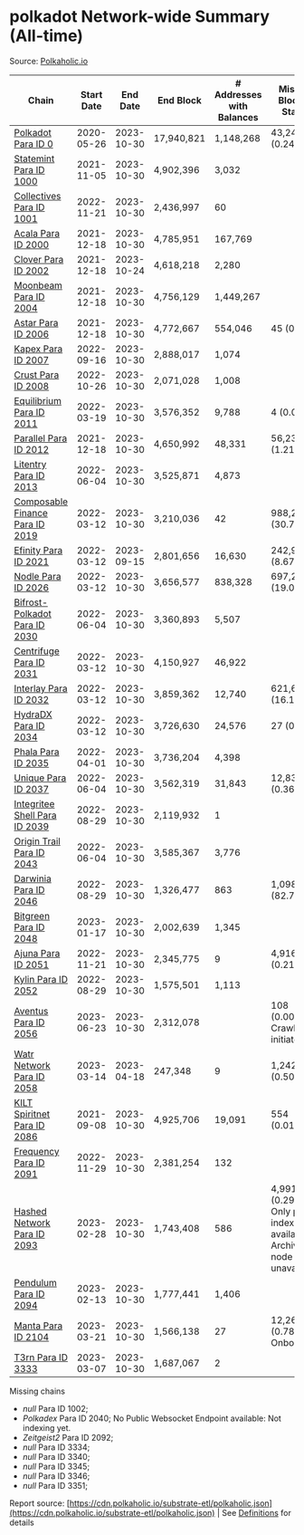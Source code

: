 # polkadot Network-wide Summary (All-time)

Source: [Polkaholic.io](https://polkaholic.io)


| Chain            | Start Date | End Date | End Block | # Addresses with Balances | Missing Blocks / Status |
| ---------------- | ---------- | ---------| --------- | ------------------------- | ----------------------- |
| [Polkadot Para ID 0](/polkadot/0-polkadot) | 2020-05-26 | 2023-10-30 | 17,940,821 |  1,148,268 | 43,243 (0.24%)  |
| [Statemint Para ID 1000](/polkadot/1000-statemint) | 2021-11-05 | 2023-10-30 | 4,902,396 |  3,032 |    |
| [Collectives Para ID 1001](/polkadot/1001-collectives) | 2022-11-21 | 2023-10-30 | 2,436,997 |  60 |    |
| [Acala Para ID 2000](/polkadot/2000-acala) | 2021-12-18 | 2023-10-30 | 4,785,951 |  167,769 |    |
| [Clover Para ID 2002](/polkadot/2002-clover) | 2021-12-18 | 2023-10-24 | 4,618,218 |  2,280 |    |
| [Moonbeam Para ID 2004](/polkadot/2004-moonbeam) | 2021-12-18 | 2023-10-30 | 4,756,129 |  1,449,267 |    |
| [Astar Para ID 2006](/polkadot/2006-astar) | 2021-12-18 | 2023-10-30 | 4,772,667 |  554,046 | 45 (0.00%)  |
| [Kapex Para ID 2007](/polkadot/2007-kapex) | 2022-09-16 | 2023-10-30 | 2,888,017 |  1,074 |    |
| [Crust Para ID 2008](/polkadot/2008-crust) | 2022-10-26 | 2023-10-30 | 2,071,028 |  1,008 |    |
| [Equilibrium Para ID 2011](/polkadot/2011-equilibrium) | 2022-03-19 | 2023-10-30 | 3,576,352 |  9,788 | 4 (0.00%)  |
| [Parallel Para ID 2012](/polkadot/2012-parallel) | 2021-12-18 | 2023-10-30 | 4,650,992 |  48,331 | 56,237 (1.21%)  |
| [Litentry Para ID 2013](/polkadot/2013-litentry) | 2022-06-04 | 2023-10-30 | 3,525,871 |  4,873 |    |
| [Composable Finance Para ID 2019](/polkadot/2019-composable) | 2022-03-12 | 2023-10-30 | 3,210,036 |  42 | 988,228 (30.79%)  |
| [Efinity Para ID 2021](/polkadot/2021-efinity) | 2022-03-12 | 2023-09-15 | 2,801,656 |  16,630 | 242,949 (8.67%)  |
| [Nodle Para ID 2026](/polkadot/2026-nodle) | 2022-03-12 | 2023-10-30 | 3,656,577 |  838,328 | 697,249 (19.07%)  |
| [Bifrost-Polkadot Para ID 2030](/polkadot/2030-bifrost-dot) | 2022-06-04 | 2023-10-30 | 3,360,893 |  5,507 |    |
| [Centrifuge Para ID 2031](/polkadot/2031-centrifuge) | 2022-03-12 | 2023-10-30 | 4,150,927 |  46,922 |    |
| [Interlay Para ID 2032](/polkadot/2032-interlay) | 2022-03-12 | 2023-10-30 | 3,859,362 |  12,740 | 621,626 (16.11%)  |
| [HydraDX Para ID 2034](/polkadot/2034-hydradx) | 2022-03-12 | 2023-10-30 | 3,726,630 |  24,576 | 27 (0.00%)  |
| [Phala Para ID 2035](/polkadot/2035-phala) | 2022-04-01 | 2023-10-30 | 3,736,204 |  4,398 |    |
| [Unique Para ID 2037](/polkadot/2037-unique) | 2022-06-04 | 2023-10-30 | 3,562,319 |  31,843 | 12,839 (0.36%)  |
| [Integritee Shell Para ID 2039](/polkadot/2039-integritee-shell) | 2022-08-29 | 2023-10-30 | 2,119,932 |  1 |    |
| [Origin Trail Para ID 2043](/polkadot/2043-origintrail) | 2022-06-04 | 2023-10-30 | 3,585,367 |  3,776 |    |
| [Darwinia Para ID 2046](/polkadot/2046-darwinia) | 2022-08-29 | 2023-10-30 | 1,326,477 |  863 | 1,098,047 (82.78%)  |
| [Bitgreen Para ID 2048](/polkadot/2048-bitgreen) | 2023-01-17 | 2023-10-30 | 2,002,639 |  1,345 |    |
| [Ajuna Para ID 2051](/polkadot/2051-ajuna) | 2022-11-21 | 2023-10-30 | 2,345,775 |  9 | 4,916 (0.21%)  |
| [Kylin Para ID 2052](/polkadot/2052-kylin) | 2022-08-29 | 2023-10-30 | 1,575,501 |  1,113 |    |
| [Aventus Para ID 2056](/polkadot/2056-aventus) | 2023-06-23 | 2023-10-30 | 2,312,078 |   | 108 (0.00%) Crawling initiated |
| [Watr Network Para ID 2058](/polkadot/2058-watr) | 2023-03-14 | 2023-04-18 | 247,348 |  9 | 1,242 (0.50%)  |
| [KILT Spiritnet Para ID 2086](/polkadot/2086-kilt) | 2021-09-08 | 2023-10-30 | 4,925,706 |  19,091 | 554 (0.01%)  |
| [Frequency Para ID 2091](/polkadot/2091-frequency) | 2022-11-29 | 2023-10-30 | 2,381,254 |  132 |    |
| [Hashed Network Para ID 2093](/polkadot/2093-hashed) | 2023-02-28 | 2023-10-30 | 1,743,408 |  586 | 4,991 (0.29%) Only partial index available: Archive node unavailable |
| [Pendulum Para ID 2094](/polkadot/2094-pendulum) | 2023-02-13 | 2023-10-30 | 1,777,441 |  1,406 |    |
| [Manta Para ID 2104](/polkadot/2104-manta) | 2023-03-21 | 2023-10-30 | 1,566,138 |  27 | 12,262 (0.78%) Onboarding |
| [T3rn Para ID 3333](/polkadot/3333-t3rn) | 2023-03-07 | 2023-10-30 | 1,687,067 |  2 |    |

Missing chains


* *null* Para ID 1002; 
* *Polkadex* Para ID 2040; No Public Websocket Endpoint available: Not indexing yet.
* *Zeitgeist2* Para ID 2092; 
* *null* Para ID 3334; 
* *null* Para ID 3340; 
* *null* Para ID 3345; 
* *null* Para ID 3346; 
* *null* Para ID 3351; 

Report source: [https://cdn.polkaholic.io/substrate-etl/polkaholic.json](https://cdn.polkaholic.io/substrate-etl/polkaholic.json) | See [Definitions](/DEFINITIONS.md) for details
